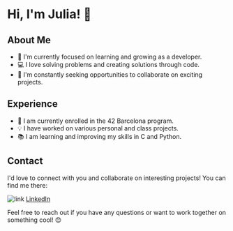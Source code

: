 # Hi, I'm Julia! 👋

## About Me

- 🌱 I'm currently focused on learning and growing as a developer.
- 💻 I love solving problems and creating solutions through code.
- 🚀 I'm constantly seeking opportunities to collaborate on exciting projects.

## Experience

- 💼 I am currently enrolled in the 42 Barcelona program.
- 💡 I have worked on various personal and class projects.
- 📚 I am learning and improving my skills in C and Python.

## Contact

I'd love to connect with you and collaborate on interesting projects! You can find me there:

![link](https://github.com/JuliaORS/JuliaORS/assets/128370372/9d73c473-86fc-4a55-9809-fbff08af1e21)  [LinkedIn](https://www.linkedin.com/in/julia-olle-347b99138/)


Feel free to reach out if you have any questions or want to work together on something cool! 😊
